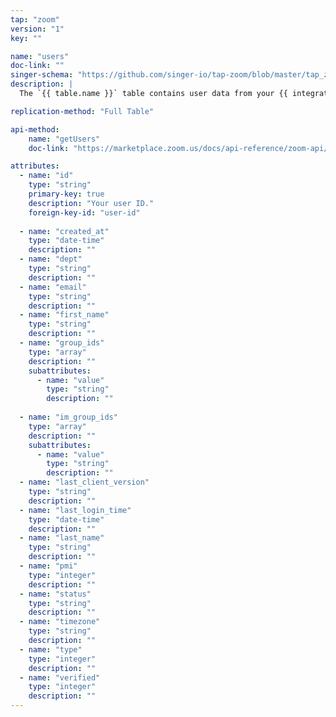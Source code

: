 ```yaml
---
tap: "zoom"
version: "1"
key: ""

name: "users"
doc-link: ""
singer-schema: "https://github.com/singer-io/tap-zoom/blob/master/tap_zoom/schemas/users.json"
description: |
  The `{{ table.name }}` table contains user data from your {{ integration.display_name }} account.

replication-method: "Full Table"

api-method:
    name: "getUsers"
    doc-link: "https://marketplace.zoom.us/docs/api-reference/zoom-api/users/users"

attributes:
  - name: "id"
    type: "string"
    primary-key: true
    description: "Your user ID."
    foreign-key-id: "user-id"
    
  - name: "created_at"
    type: "date-time"
    description: ""
  - name: "dept"
    type: "string"
    description: ""
  - name: "email"
    type: "string"
    description: ""
  - name: "first_name"
    type: "string"
    description: ""
  - name: "group_ids"
    type: "array"
    description: ""
    subattributes:
      - name: "value"
        type: "string"
        description: ""
  
  - name: "im_group_ids"
    type: "array"
    description: ""
    subattributes:
      - name: "value"
        type: "string"
        description: ""
  - name: "last_client_version"
    type: "string"
    description: ""
  - name: "last_login_time"
    type: "date-time"
    description: ""
  - name: "last_name"
    type: "string"
    description: ""
  - name: "pmi"
    type: "integer"
    description: ""
  - name: "status"
    type: "string"
    description: ""
  - name: "timezone"
    type: "string"
    description: ""
  - name: "type"
    type: "integer"
    description: ""
  - name: "verified"
    type: "integer"
    description: ""
---
```

